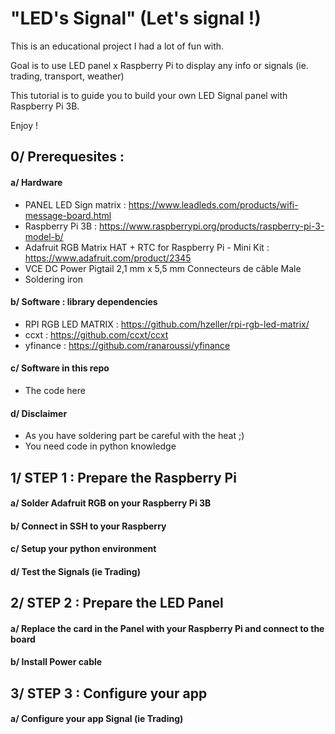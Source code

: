 # "LED's Signal" (Let's signal !)

This is an educational project I had a lot of fun with.

Goal is to use LED panel x Raspberry Pi to display any info or signals (ie. trading, transport, weather)

This tutorial is to guide you to build your own LED Signal panel with Raspberry Pi 3B.

Enjoy !

## 0/ Prerequesites :

#### a/ Hardware

- PANEL LED Sign matrix : https://www.leadleds.com/products/wifi-message-board.html
- Raspberry Pi 3B : https://www.raspberrypi.org/products/raspberry-pi-3-model-b/
- Adafruit RGB Matrix HAT + RTC for Raspberry Pi - Mini Kit : https://www.adafruit.com/product/2345
- VCE DC Power Pigtail 2,1 mm x 5,5 mm Connecteurs de câble Male
- Soldering iron

#### b/ Software : library dependencies
- RPI RGB LED MATRIX : https://github.com/hzeller/rpi-rgb-led-matrix/
- ccxt : https://github.com/ccxt/ccxt
- yfinance : https://github.com/ranaroussi/yfinance

#### c/ Software in this repo
- The code here

#### d/ Disclaimer
- As you have soldering part be careful with the heat ;)
- You need code in python knowledge

## 1/ STEP 1 : Prepare the Raspberry Pi

#### a/ Solder Adafruit RGB on your Raspberry Pi 3B

#### b/ Connect in SSH to your Raspberry

#### c/ Setup your python environment

#### d/ Test the Signals (ie Trading)

## 2/ STEP 2 : Prepare the LED Panel

#### a/ Replace the card in the Panel with your Raspberry Pi and connect to the board

#### b/ Install Power cable

## 3/ STEP 3 : Configure your app

#### a/ Configure your app Signal (ie Trading)
